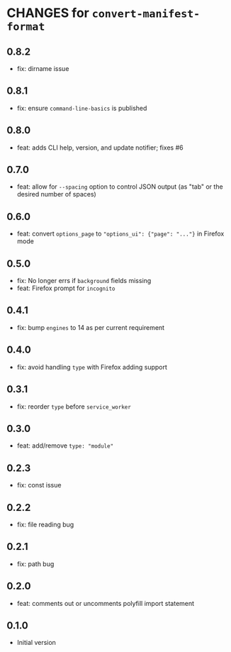 # CHANGES for `convert-manifest-format`

## 0.8.2

- fix: dirname issue

## 0.8.1

- fix: ensure `command-line-basics` is published

## 0.8.0

- feat: adds CLI help, version, and update notifier; fixes #6

## 0.7.0

- feat: allow for `--spacing` option to control JSON output (as
    "tab" or the desired number of spaces)

## 0.6.0

- feat: convert `options_page` to `"options_ui": {"page": "..."}` in
    Firefox mode

## 0.5.0

- fix: No longer errs if `background` fields missing
- feat: Firefox prompt for `incognito`

## 0.4.1

- fix: bump `engines` to 14 as per current requirement

## 0.4.0

- fix: avoid handling `type` with Firefox adding support

## 0.3.1

- fix: reorder `type` before `service_worker`

## 0.3.0

- feat: add/remove `type: "module"`

## 0.2.3

- fix: const issue

## 0.2.2

- fix: file reading bug

## 0.2.1

- fix: path bug

## 0.2.0

- feat: comments out or uncomments polyfill import statement

## 0.1.0

- Initial version
